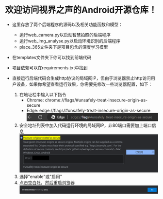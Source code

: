# 欢迎访问视界之声的Android开源仓库！

- 这里存放了两个后端程序的源码以及相关功能函数和模型：

  - 运行web_camera.py以启动智慧拍照的后端程序
  - 运行web_img_analyse.py以启动环境识别的后端程序
  - place_365文件夹下是项目包含的深度学习模型


- 在templates文件夹下你可以找到前端代码


- 项目依赖可以在requirements.txt中找到


- 直接运行后端代码会生成http协议的局域网IP，但由于浏览器禁止http访问用户设备，如果你希望查看运行效果，你需要先修改一些浏览器配置，如下：

  1. 在地址栏中输入以下指令
     - Chrome: chrome://flags/#unsafely-treat-insecure-origin-as-secure
     - Edge: edge://flags/#unsafely-treat-insecure-origin-as-secure
  ![](md_img/r_地址栏.png)
  2. 安全地址列表中加入代码运行环境的局域网IP，非80端口需要加上端口信息
  ![](md_img/r_IP信息.png)
  3. 选择"enable"或"启用"
  4. 点击空白处，然后重启浏览器
  ![](md_img/r_重启.png)

